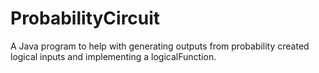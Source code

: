 ProbabilityCircuit
==================

A Java program to help with generating outputs from probability created logical inputs and implementing a logicalFunction.
